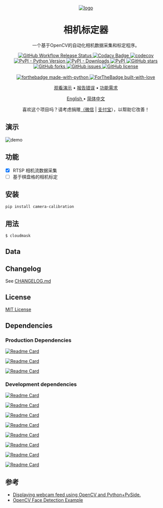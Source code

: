 <p align="center">
    <a href="https://pixelied.com/editor/design/62d95249afecc1406f2037a9"><img alt="logo" src="https://raw.githubusercontent.com/XavierJiezou/Camera-Calibration/main/images/favicon_256x256.svg" /></a>
<h1 align="center">相机标定器</h1>
<p align="center">一个基于OpenCV的自动化相机数据采集和标定程序。
</p>
</p>
<p align="center">
    <a href="https://github.com/XavierJiezou/Camera-Calibration/actions?query=workflow:Release">
        <img src="https://github.com/XavierJiezou/Camera-Calibration/workflows/Release/badge.svg"
            alt="GitHub Workflow Release Status" />
    </a>
    <a
        href="https://www.codacy.com/gh/XavierJiezou/Camera-Calibration/dashboard?utm_source=github.com&amp;utm_medium=referral&amp;utm_content=XavierJiezou/Camera-Calibration&amp;utm_campaign=Badge_Grade">
        <img src="https://app.codacy.com/project/badge/Grade/c2f85c8d6b8a4892b40059703f087eab" alt="Codacy Badge">
    </a>
    <a href="https://codecov.io/gh/XavierJiezou/Camera-Calibration">
        <img src="https://codecov.io/gh/XavierJiezou/Camera-Calibration/branch/main/graph/badge.svg?token=QpCLcUGoYx" alt="codecov">
    </a>
    <a href="https://pypi.org/project/Camera-Calibration/">
        <img src="https://img.shields.io/pypi/pyversions/Camera-Calibration" alt="PyPI - Python Version">
    </a>
    <a href="https://pypistats.org/packages/Camera-Calibration">
        <img src="https://img.shields.io/pypi/dm/Camera-Calibration" alt="PyPI - Downloads">
    </a>
    <a href="https://pypi.org/project/Camera-Calibration/">
        <img src="https://img.shields.io/pypi/v/Camera-Calibration" alt="PyPI">
    </a>
    <a href="https://github.com/XavierJiezou/Camera-Calibration/stargazers">
        <img src="https://img.shields.io/github/stars/XavierJiezou/Camera-Calibration" alt="GitHub stars">
    </a>
    <a href="https://github.com/XavierJiezou/Camera-Calibration/network">
        <img src="https://img.shields.io/github/forks/XavierJiezou/Camera-Calibration" alt="GitHub forks">
    </a>
    <a href="https://github.com/XavierJiezou/Camera-Calibration/issues">
        <img src="https://img.shields.io/github/issues/XavierJiezou/Camera-Calibration" alt="GitHub issues">
    </a>
    <a href="https://github.com/XavierJiezou/Camera-Calibration/blob/main/LICENSE">
        <img src="https://img.shields.io/github/license/XavierJiezou/Camera-Calibration" alt="GitHub license">
    </a>
    <br />
    <br />
    <a href="https://www.python.org/">
        <img src="http://ForTheBadge.com/images/badges/made-with-python.svg" alt="forthebadge made-with-python">
    </a>
    <a href="https://github.com/XavierJiezou">
        <img src="http://ForTheBadge.com/images/badges/built-with-love.svg" alt="ForTheBadge built-with-love">
    </a>
</p>
<p align="center">
    <a href="#演示">观看演示</a>
    •
    <a href="https://github.com/xavierjiezou/Camera-Calibration/issues/new">报告错误</a>
    •
    <a href="https://github.com/xavierjiezou/Camera-Calibration/issues/new">功能需求</a>
  </p>
  <p align="center">
    <a href="/docs/README.en.md">English </a>
    •
    <a href="/docs/README.cn.md">简体中文</a>
</p>
<p align="center">喜欢这个项目吗？请考虑捐赠<a href="https://paypal.me/xavierjiezou?country.x=C2&locale.x=zh_XC">（<a
            href="https://raw.githubusercontent.com/XavierJiezou/Camera-Calibration/main/images/wechat.jpg">微信</a> | <a
            href="https://raw.githubusercontent.com/XavierJiezou/Camera-Calibration/main/images/alipay.jpg">支付宝</a>）</a>，以帮助它改善！</p>

## 演示

![demo](https://raw.githubusercontent.com/XavierJiezou/Camera-Calibration/main/images/favicon_256x256.svg)

## 功能

- [x] RTSP 相机流数据采集
- [ ] 基于棋盘格的相机标定

## 安装

```bash
pip install camera-calibration
```

## 用法

`$ cloudmask`

## Data

## Changelog

See [CHANGELOG.md](/CHANGELOG.md)

## License

[MIT License](/LICENSE)

## Dependencies

### Production Dependencies

[![Readme Card](https://github-readme-stats.vercel.app/api/pin/?username=psf&repo=requests)](https://github.com/psf/requests)

[![Readme Card](https://github-readme-stats.vercel.app/api/pin/?username=Textualize&repo=rich)](https://github.com/Textualize/rich)

[![Readme Card](https://github-readme-stats.vercel.app/api/pin/?username=google&repo=python-fire)](https://github.com/google/python-fire)

### Development dependencies

[![Readme Card](https://github-readme-stats.vercel.app/api/pin/?username=python-poetry&repo=poetry)](https://github.com/python-poetry/poetry)

[![Readme Card](https://github-readme-stats.vercel.app/api/pin/?username=pytest-dev&repo=pytest)](https://github.com/pytest-dev/pytest)

[![Readme Card](https://github-readme-stats.vercel.app/api/pin/?username=pytest-dev&repo=pytest-cov)](https://github.com/pytest-dev/pytest-cov)

[![Readme Card](https://github-readme-stats.vercel.app/api/pin/?username=pre-commit&repo=pre-commit)](https://github.com/pre-commit/pre-commit)

[![Readme Card](https://github-readme-stats.vercel.app/api/pin/?username=PyCQA&repo=flake8)](https://github.com/PyCQA/flake8)

[![Readme Card](https://github-readme-stats.vercel.app/api/pin/?username=PyCQA&repo=pylint)](https://github.com/PyCQA/pylint)

[![Readme Card](https://github-readme-stats.vercel.app/api/pin/?username=psf&repo=black)](https://github.com/psf/black)

[![Readme Card](https://github-readme-stats.vercel.app/api/pin/?username=uiri&repo=toml)](https://github.com/uiri/toml)

## 参考

- [Displaying webcam feed using OpenCV and Python+PySide.](https://gist.github.com/bsdnoobz/8464000)
- [OpenCV Face Detection Example](https://doc.qt.io/qtforpython/examples/example_external__opencv.html)
